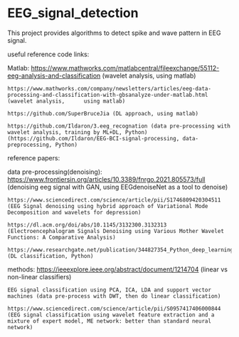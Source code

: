 # EEG_signal_detection

This project provides algorithms to detect spike and wave pattern in EEG signal.

useful reference code links:

  Matlab:
    https://www.mathworks.com/matlabcentral/fileexchange/55112-eeg-analysis-and-classification (wavelet analysis, using matlab)
  
    https://www.mathworks.com/company/newsletters/articles/eeg-data-processing-and-classification-with-gbsanalyze-under-matlab.html (wavelet analysis,      using matlab)
  
    https://github.com/SuperBruceJia (DL approach, using matlab)
    
    https://github.com/Ildaron/3.eeg_recognation (data pre-processing with wavelet analysis, training by ML+DL, Python)
    (https://github.com/Ildaron/EEG-BCI-signal-processing, data-preprocessing, Python)
    
    
    
    
    
    
reference papers:


  data pre-processing(denoising):
    https://www.frontiersin.org/articles/10.3389/fnrgo.2021.805573/full (denoising eeg signal with GAN, using EEGdenoiseNet as a tool to denoise)
    
    https://www.sciencedirect.com/science/article/pii/S1746809420304511 (EEG Signal denoising using hybrid approach of Variational Mode Decomposition and wavelets for depression)
    
    https://dl.acm.org/doi/abs/10.1145/3132300.3132313 (Electroencephalogram Signals Denoising using Various Mother Wavelet Functions: A Comparative Analysis)
    
    https://www.researchgate.net/publication/344827354_Python_deep_learning_and_machine_learning_for_EEG_signal_processing_on_the_example_of_recognizing_the_disease_of_alcoholism_arXiv201011667_eessSP (DL classification, Python)
    
    
  methods:
    https://ieeexplore.ieee.org/abstract/document/1214704 (linear vs non-linear classifiers)
    
    EEG signal classification using PCA, ICA, LDA and support vector machines (data pre-process with DWT, then do linear classification)
    
    https://www.sciencedirect.com/science/article/pii/S0957417406000844 (EEG signal classification using wavelet feature extraction and a mixture of expert model, ME network: better than standard neural network)
    
    
    
    
    
    
    
